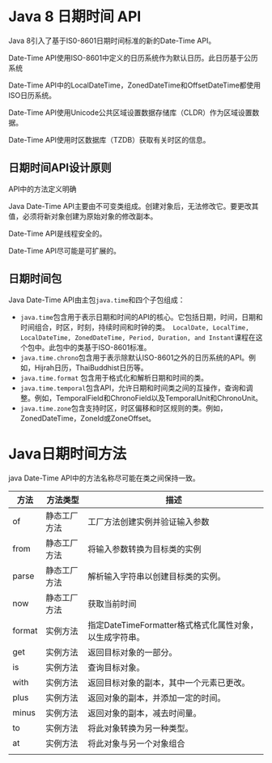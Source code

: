 # Java 8 日期时间 API

Java 8引入了基于IS0-8601日期时间标准的新的Date-Time API。

Date-Time API使用ISO-8601中定义的日历系统作为默认日历。此日历基于公历系统

Date-Time API中的LocalDateTime，ZonedDateTime和OffsetDateTime都使用ISO日历系统。

Date-Time API使用Unicode公共区域设置数据存储库（CLDR）作为区域设置数据。

Date-Time API使用时区数据库（TZDB）获取有关时区的信息。

## 日期时间API设计原则

API中的方法定义明确

Java Date-Time API主要由不可变类组成。创建对象后，无法修改它。要更改其值，必须将新对象创建为原始对象的修改副本。

Date-Time API是线程安全的。

Date-Time API尽可能是可扩展的。

## 日期时间包

Java Date-Time API由主包`java.time`和四个子包组成：

- `java.time`包含用于表示日期和时间的API的核心。它包括日期，时间，日期和时间组合，时区，时刻，持续时间和时钟的类。` LocalDate, LocalTime, LocalDateTime, ZonedDateTime, Period, Duration, and Instant`课程在这个包中。此包中的类基于ISO-8601标准。
- `java.time.chrono`包含用于表示除默认ISO-8601之外的日历系统的API。例如，Hijrah日历，ThaiBuddhist日历等。
- `java.time.format` 包含用于格式化和解析日期和时间的类。
- `java.time.temporal`包含API，允许日期和时间类之间的互操作，查询和调整。例如，TemporalField和ChronoField以及TemporalUnit和ChronoUnit。
- `java.time.zone`包含支持时区，时区偏移和时区规则的类。例如，ZonedDateTime，ZoneId或ZoneOffset。

# Java日期时间方法

java Date-Time API中的方法名称尽可能在类之间保持一致。



| 方法   | 方法类型     | 描述                                                    |
| ------ | ------------ | ------------------------------------------------------- |
| of     | 静态工厂方法 | 工厂方法创建实例并验证输入参数                          |
| from   | 静态工厂方法 | 将输入参数转换为目标类的实例                            |
| parse  | 静态工厂方法 | 解析输入字符串以创建目标类的实例。                      |
| now    | 静态工厂方法 | 获取当前时间                                            |
| format | 实例方法     | 指定DateTimeFormatter格式格式化属性对象，以生成字符串。 |
| get    | 实例方法     | 返回目标对象的一部分。                                  |
| is     | 实例方法     | 查询目标对象。                                          |
| with   | 实例方法     | 返回目标对象的副本，其中一个元素已更改。                |
| plus   | 实例方法     | 返回对象的副本，并添加一定的时间。                      |
| minus  | 实例方法     | 返回对象的副本，减去时间量。                            |
| to     | 实例方法     | 将此对象转换为另一种类型。                              |
| at     | 实例方法     | 将此对象与另一个对象组合                                |
|        |              |                                                         |

